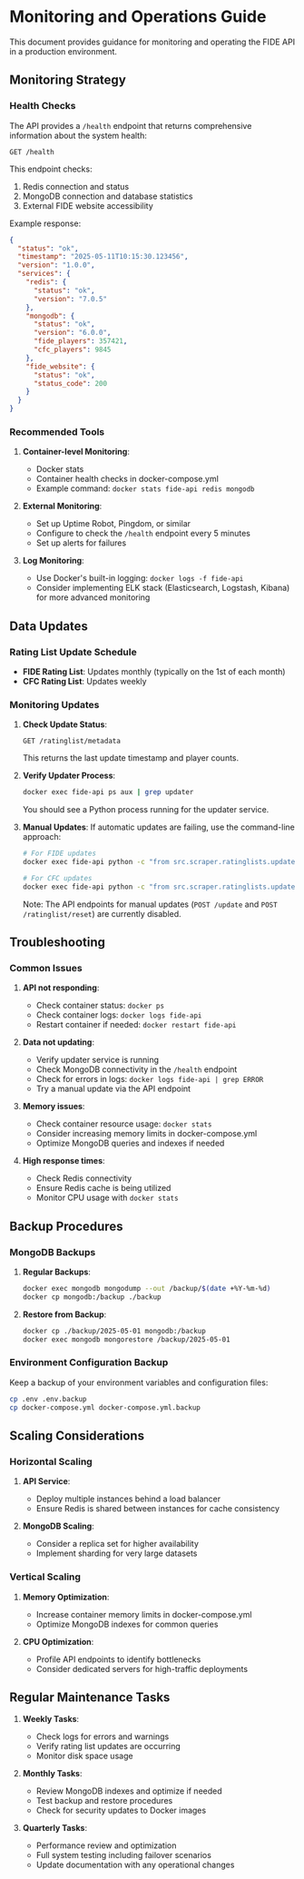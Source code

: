 # Monitoring and Operations Guide

This document provides guidance for monitoring and operating the FIDE API in a production environment.

## Monitoring Strategy

### Health Checks

The API provides a `/health` endpoint that returns comprehensive information about the system health:

```
GET /health
```

This endpoint checks:
1. Redis connection and status
2. MongoDB connection and database statistics
3. External FIDE website accessibility

Example response:
```json
{
  "status": "ok",
  "timestamp": "2025-05-11T10:15:30.123456",
  "version": "1.0.0",
  "services": {
    "redis": {
      "status": "ok",
      "version": "7.0.5"
    },
    "mongodb": {
      "status": "ok",
      "version": "6.0.0",
      "fide_players": 357421,
      "cfc_players": 9845
    },
    "fide_website": {
      "status": "ok",
      "status_code": 200
    }
  }
}
```

### Recommended Tools

1. **Container-level Monitoring**:
   - Docker stats
   - Container health checks in docker-compose.yml
   - Example command: `docker stats fide-api redis mongodb`

2. **External Monitoring**:
   - Set up Uptime Robot, Pingdom, or similar
   - Configure to check the `/health` endpoint every 5 minutes
   - Set up alerts for failures

3. **Log Monitoring**:
   - Use Docker's built-in logging: `docker logs -f fide-api`
   - Consider implementing ELK stack (Elasticsearch, Logstash, Kibana) for more advanced monitoring

## Data Updates

### Rating List Update Schedule

- **FIDE Rating List**: Updates monthly (typically on the 1st of each month)
- **CFC Rating List**: Updates weekly

### Monitoring Updates

1. **Check Update Status**:
   ```
   GET /ratinglist/metadata
   ```
   This returns the last update timestamp and player counts.

2. **Verify Updater Process**:
   ```bash
   docker exec fide-api ps aux | grep updater
   ```
   You should see a Python process running for the updater service.

3. **Manual Updates**:
   If automatic updates are failing, use the command-line approach:
   ```bash
   # For FIDE updates
   docker exec fide-api python -c "from src.scraper.ratinglists.updater import update_fide_rating_list; update_fide_rating_list()"
   
   # For CFC updates
   docker exec fide-api python -c "from src.scraper.ratinglists.updater import update_cfc_rating_list; update_cfc_rating_list()"
   ```
   
   Note: The API endpoints for manual updates (`POST /update` and `POST /ratinglist/reset`) are currently disabled.

## Troubleshooting

### Common Issues

1. **API not responding**:
   - Check container status: `docker ps`
   - Check container logs: `docker logs fide-api`
   - Restart container if needed: `docker restart fide-api`

2. **Data not updating**:
   - Verify updater service is running
   - Check MongoDB connectivity in the `/health` endpoint
   - Check for errors in logs: `docker logs fide-api | grep ERROR`
   - Try a manual update via the API endpoint

3. **Memory issues**:
   - Check container resource usage: `docker stats`
   - Consider increasing memory limits in docker-compose.yml
   - Optimize MongoDB queries and indexes if needed

4. **High response times**:
   - Check Redis connectivity
   - Ensure Redis cache is being utilized
   - Monitor CPU usage with `docker stats`

## Backup Procedures

### MongoDB Backups

1. **Regular Backups**:
   ```bash
   docker exec mongodb mongodump --out /backup/$(date +%Y-%m-%d)
   docker cp mongodb:/backup ./backup
   ```

2. **Restore from Backup**:
   ```bash
   docker cp ./backup/2025-05-01 mongodb:/backup
   docker exec mongodb mongorestore /backup/2025-05-01
   ```

### Environment Configuration Backup

Keep a backup of your environment variables and configuration files:
```bash
cp .env .env.backup
cp docker-compose.yml docker-compose.yml.backup
```

## Scaling Considerations

### Horizontal Scaling

1. **API Service**:
   - Deploy multiple instances behind a load balancer
   - Ensure Redis is shared between instances for cache consistency

2. **MongoDB Scaling**:
   - Consider a replica set for higher availability
   - Implement sharding for very large datasets

### Vertical Scaling

1. **Memory Optimization**:
   - Increase container memory limits in docker-compose.yml
   - Optimize MongoDB indexes for common queries

2. **CPU Optimization**:
   - Profile API endpoints to identify bottlenecks
   - Consider dedicated servers for high-traffic deployments

## Regular Maintenance Tasks

1. **Weekly Tasks**:
   - Check logs for errors and warnings
   - Verify rating list updates are occurring
   - Monitor disk space usage

2. **Monthly Tasks**:
   - Review MongoDB indexes and optimize if needed
   - Test backup and restore procedures
   - Check for security updates to Docker images

3. **Quarterly Tasks**:
   - Performance review and optimization
   - Full system testing including failover scenarios
   - Update documentation with any operational changes
